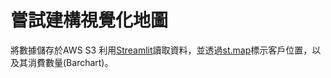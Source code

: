 # 嘗試建構視覺化地圖
將數據儲存於AWS S3
利用[Streamlit](https://streamlit.io/)讀取資料，並透過[st.map](https://docs.streamlit.io/library/api-reference/charts/st.map)標示客戶位置，以及其消費數量(Barchart)。
